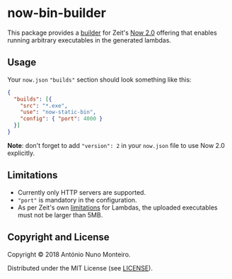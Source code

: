 # now-bin-builder

This package provides a [builder](https://zeit.co/docs/v2/deployments/builders/overview#when-to-use-builders)
for Zeit's [Now 2.0](https://zeit.co/blog/now-2) offering that enables running
arbitrary executables in the generated lambdas.

## Usage

Your `now.json` `"builds"` section should look something like this:

```json
{
  "builds": [{
    "src": "*.exe",
    "use": "now-static-bin",
    "config": { "port": 4000 }
  }]
}
```

**Note**: don't forget to add `"version": 2` in your `now.json` file to use Now 2.0 explicitly.

## Limitations

- Currently only HTTP servers are supported.
- `"port"` is mandatory in the configuration.
- As per Zeit's own [limitations](https://zeit.co/docs/v2/deployments/concepts/lambdas#capabilities-and-limits)
for Lambdas, the uploaded executables must not be larger than 5MB.

## Copyright and License

Copyright © 2018 António Nuno Monteiro.

Distributed under the MIT License (see [LICENSE](./LICENSE)).
